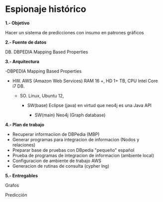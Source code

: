 Espionaje histórico
===================
**1.- Objetivo**

Hacer un sistema de predicciones con insumo en patrones gráficos

**2.- Fuente de datos**

DB. DBPEDIA Mapping Based Properties

**3.- Arquitectura**

-DBPEDIA Mapping Based Properties

- HW. AWS (Amazon Web Services) RAM 16 +, HD 1+ TB, CPU Intel Core i7 DB. 

    - SO. Linux, Ubuntu 12,

        - SW(base) Eclipse (java) en virtud que neo4j es una Java API

            - SW(main) Neo4j (Graph database)


**4.- Plan de trabajo**
- Recuperar informaciion de DBPedia (MBP) 
- Generar programas para integracion de informacion (Nodos y relaciones)
- Preparar base de pruebas con DBpedia "pequeño" español
- Prueba de programas de integracion de informacion (ambiente local)
- Configuracion de ambiente de trabajo AWS
- Generacion de rutinas de consulta (cypher lng)


**5.- Entregables**

Grafos

Predicción





